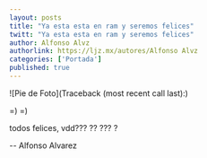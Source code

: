 ```yaml
---
layout: posts
title: "Ya esta esta en ram y seremos felices"
twitt: "Ya esta esta en ram y seremos felices"
author: Alfonso Alvz
authorlink: https://ljz.mx/autores/Alfonso Alvz
categories: ['Portada']
published: true
---
```

![Pie de Foto](Traceback (most recent call last):)

=) =)

todos felices, vdd??? ?? ??? ?

-- 
Alfonso Alvarez

